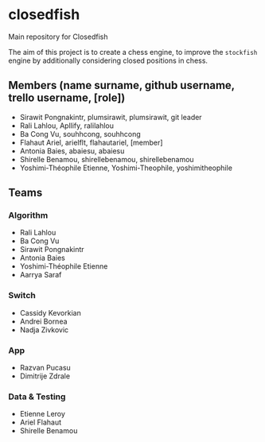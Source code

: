# closedfish
Main repository for Closedfish

The aim of this project is to create a chess engine, to improve the
`stockfish` engine by additionally considering closed positions in chess.

## Members (name surname, github username, trello username, [role])

- Sirawit Pongnakintr, plumsirawit, plumsirawit, git leader
- Rali Lahlou, Apllify, ralilahlou
- Ba Cong Vu, souhhcong, souhhcong
- Flahaut Ariel, arielflt, flahautariel, [member]
- Antonia Baies, abaiesu, abaiesu
- Shirelle Benamou, shirellebenamou, shirellebenamou
- Yoshimi-Théophile Etienne, Yoshimi-Theophile, yoshimitheophile

## Teams

### Algorithm

- Rali Lahlou
- Ba Cong Vu
- Sirawit Pongnakintr
- Antonia Baies
- Yoshimi-Théophile Etienne
- Aarrya Saraf

### Switch

- Cassidy Kevorkian
- Andrei Bornea
- Nadja Zivkovic

### App
- Razvan Pucasu
- Dimitrije Zdrale

### Data & Testing

- Etienne Leroy
- Ariel Flahaut
- Shirelle Benamou
